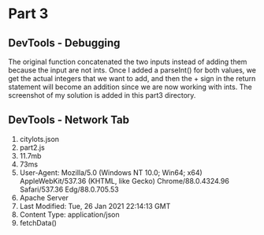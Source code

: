 # Part 3

## DevTools - Debugging

The original function concatenated the two inputs instead of adding them because the input are not ints. Once I added a parseInt() for both values, we get the actual integers that we want to add, and then the + sign in the return statement will become an addition since we are now working with ints. The screenshot of my solution is added in this part3 directory.

## DevTools - Network Tab

1. citylots.json
2. part2.js
3. 11.7mb
4. 73ms
5. User-Agent: Mozilla/5.0 (Windows NT 10.0; Win64; x64) AppleWebKit/537.36 (KHTML, like Gecko) Chrome/88.0.4324.96 Safari/537.36 Edg/88.0.705.53
6. Apache Server
7. Last Modified: Tue, 26 Jan 2021 22:14:13 GMT
8. Content Type: application/json
9. fetchData()
